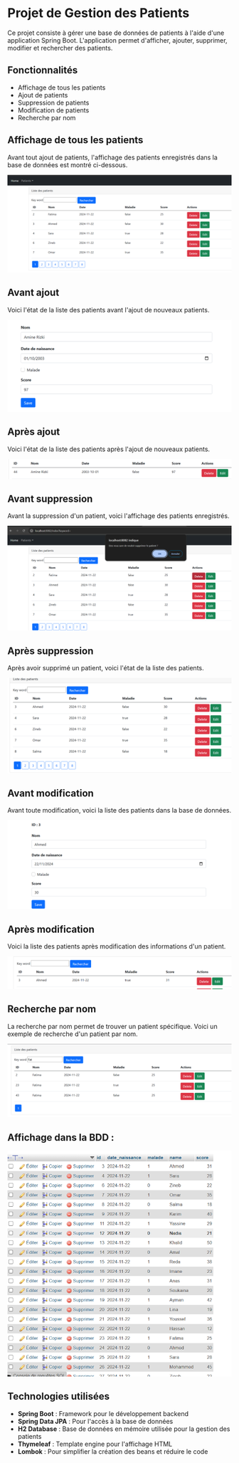 # Projet de Gestion des Patients

Ce projet consiste à gérer une base de données de patients à l'aide d'une application Spring Boot. L'application permet d'afficher, ajouter, supprimer, modifier et rechercher des patients.

## Fonctionnalités
- Affichage de tous les patients
- Ajout de patients
- Suppression de patients
- Modification de patients
- Recherche par nom

## Affichage de tous les patients
Avant tout ajout de patients, l'affichage des patients enregistrés dans la base de données est montré ci-dessous.

![Avant ajout](MVC_Spring_Thymeleaf-main/Captures/AffichagePatients.png)

## Avant ajout
Voici l'état de la liste des patients avant l'ajout de nouveaux patients.

![Avant ajout](MVC_Spring_Thymeleaf-main/Captures/AvantAjout.png)

## Après ajout
Voici l'état de la liste des patients après l'ajout de nouveaux patients.

![Après ajout](MVC_Spring_Thymeleaf-main/Captures/ApresAjout.png)

## Avant suppression
Avant la suppression d'un patient, voici l'affichage des patients enregistrés.

![Avant suppression](MVC_Spring_Thymeleaf-main/Captures/AvantSup.png)

## Après suppression
Après avoir supprimé un patient, voici l'état de la liste des patients.

![Après suppression](MVC_Spring_Thymeleaf-main/Captures/ApresSup.png)

## Avant modification
Avant toute modification, voici la liste des patients dans la base de données.

![Avant modification](MVC_Spring_Thymeleaf-main/Captures/AvantModif.png)

## Après modification
Voici la liste des patients après modification des informations d'un patient.

![Après modification](MVC_Spring_Thymeleaf-main/Captures/ApresModif.png)

## Recherche par nom
La recherche par nom permet de trouver un patient spécifique. Voici un exemple de recherche d'un patient par nom.

![Recherche par nom](MVC_Spring_Thymeleaf-main/Captures/RechercheParNom.png)

## Affichage dans la BDD :

![Base de données](MVC_Spring_Thymeleaf-main/Captures/sql.png)

## Technologies utilisées
- **Spring Boot** : Framework pour le développement backend
- **Spring Data JPA** : Pour l'accès à la base de données
- **H2 Database** : Base de données en mémoire utilisée pour la gestion des patients
- **Thymeleaf** : Template engine pour l'affichage HTML
- **Lombok** : Pour simplifier la création des beans et réduire le code
